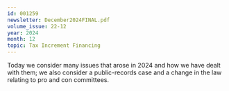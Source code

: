 ```yaml
---
id: 001259
newsletter: December2024FINAL.pdf
volume_issue: 22-12
year: 2024
month: 12
topic: Tax Increment Financing
---
```


Today we consider many issues that arose in 2024 and how we have dealt with them; we also consider a public-records case and a change in the law relating to pro and con committees.